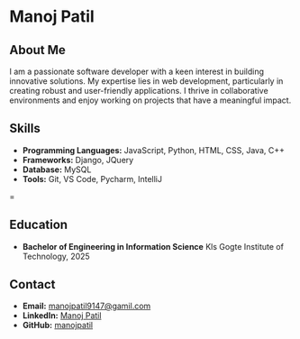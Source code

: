 # Manoj Patil

## About Me

I am a passionate software developer with a keen interest in building innovative solutions. My expertise lies in web development, particularly in creating robust and user-friendly applications. I thrive in collaborative environments and enjoy working on projects that have a meaningful impact.

## Skills

- **Programming Languages:** JavaScript, Python, HTML, CSS, Java, C++
- **Frameworks:** Django, JQuery
- **Database:** MySQL
- **Tools:** Git, VS Code, Pycharm, IntelliJ

=

## Education

- **Bachelor of Engineering in Information Science**
  Kls Gogte Institute of Technology, 2025

## Contact

- **Email:** manojpatil9147@gamil.com
- **LinkedIn:** [Manoj Patil](https://www.linkedin.com/in/mpaantoijl)
- **GitHub:** [manojpatil](https://github.com/9147)
